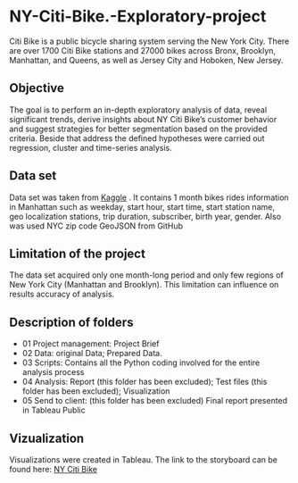 # NY-Citi-Bike.-Exploratory-project
Citi Bike is a public bicycle sharing system serving the New York City. There are over 1700 Citi Bike stations and 27000 bikes across Bronx, Brooklyn, Manhattan, and Queens, as well as Jersey City and Hoboken, New Jersey.  
## Objective 
The goal is to perform an in-depth exploratory analysis of data, reveal significant trends, derive insights about NY Citi Bike’s customer behavior and suggest strategies for better segmentation based on the provided criteria. Beside that address the defined hypotheses were carried out regression, cluster and time-series analysis. 
## Data set 
Data set was taken from [Kaggle](https://www.kaggle.com/datasets/ryanmcummings/citi-bike-data) . It contains 1 month bikes rides information in Manhattan such as weekday, start hour, start time,	start station name, geo localization stations, trip duration, subscriber, birth year, gender.
Also was used NYC zip code GeoJSON from GitHub 
## Limitation of the project
The data set acquired only one month-long period and only few regions of New York City (Manhattan and Brooklyn). This limitation can influence on results accuracy of analysis. 
## Description of folders

+ 01 Project management: Project Brief
+ 02 Data: original Data; Prepared Data.
+ 03 Scripts: Contains all the Python coding involved for the entire analysis process
+ 04 Analysis: Report (this folder has been excluded); Test files (this folder has been excluded); Visualization
+ 05 Send to client: (this folder has been excluded) Final report presented in Tableau Public

## Vizualization 
Visualizations were created in Tableau. The link to the storyboard can be found here: [NY Citi Bike](https://public.tableau.com/app/profile/iryna.khylyuk/viz/NYCitiBike_Exploratoryproject/ExploratoryprojectCitiBike)
